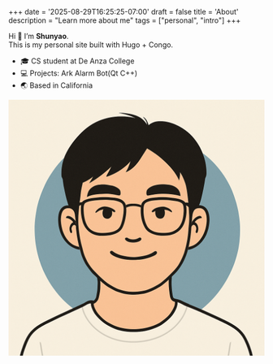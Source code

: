 +++
date = '2025-08-29T16:25:25-07:00'
draft = false
title = 'About'
description = "Learn more about me"
tags = ["personal", "intro"]
+++


Hi 👋 I’m **Shunyao**.  
This is my personal site built with Hugo + Congo.

- 🎓 CS student at De Anza College
- 💻 Projects: Ark Alarm Bot(Qt C++)
- 🌏 Based in California

![Me](avatar.png)
